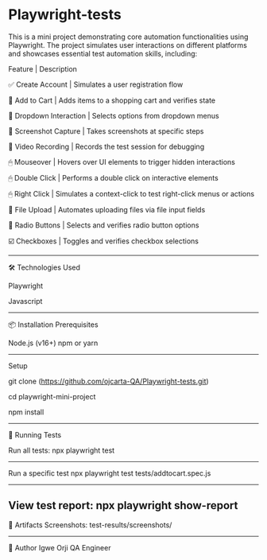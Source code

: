 # Playwright-tests

This is a mini project demonstrating core automation functionalities using Playwright. The project simulates user interactions on different platforms and showcases essential test automation skills, including:

 Feature                 | Description 
 
 ✅ Create Account        | Simulates a user registration flow  
 
 🛒 Add to Cart          | Adds items to a shopping cart and verifies state 
 
 🔽 Dropdown Interaction | Selects options from dropdown menus    
 
 📸 Screenshot Capture   | Takes screenshots at specific steps  
 
 🎥 Video Recording      | Records the test session for debugging 
 
 🖱 Mouseover            | Hovers over UI elements to trigger hidden interactions 
 
 🖱 Double Click         | Performs a double click on interactive elements  
 
 🖱 Right Click          | Simulates a context-click to test right-click menus or actions 
 
 📁 File Upload          | Automates uploading files via file input fields    
 
 🔘 Radio Buttons        | Selects and verifies radio button options  
 
 ☑️ Checkboxes           | Toggles and verifies checkbox selections                       


-------------------------------------------------------------------------------------------------------------------------------------------------------------------------------------


 🛠 Technologies Used
 
Playwright

Javascript

-------------------------------------------------------------------------------------------------------------------------------------------------------------------------------------

📦 Installation
Prerequisites

Node.js (v16+)
npm or yarn

-------------------------------------------------------------------------------------------------------------------------------------------------------------------------------------

Setup

git clone (https://github.com/ojcarta-QA/Playwright-tests.git)

cd playwright-mini-project

npm install

-------------------------------------------------------------------------------------------------------------------------------------------------------------------------------------

🧪 Running Tests

Run all tests:
npx playwright test

-------------------------------------------------------------------------------------------------------------------------------------------------------------------------------------
Run a specific test
npx playwright test tests/addtocart.spec.js

-------------------------------------------------------------------------------------------------------------------------------------------------------------------------------------
View test report:
npx playwright show-report
-------------------------------------------------------------------------------------------------------------------------------------------------------------------------------------

📁 Artifacts
Screenshots: test-results/screenshots/

-------------------------------------------------------------------------------------------------------------------------------------------------------------------------------------
🙌 Author
Igwe Orji
QA Engineer 



  

 
